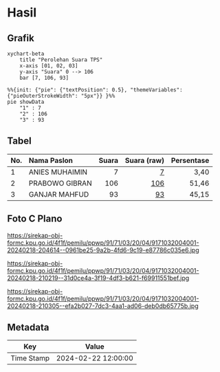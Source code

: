 # Hasil

## Grafik

```mermaid
xychart-beta
    title "Perolehan Suara TPS"
    x-axis [01, 02, 03]
    y-axis "Suara" 0 --> 106
    bar [7, 106, 93]
```

```mermaid
%%{init: {"pie": {"textPosition": 0.5}, "themeVariables": {"pieOuterStrokeWidth": "5px"}} }%%
pie showData
    "1" : 7
    "2" : 106
    "3" : 93
```

## Tabel

| No. | Nama Paslon    | Suara | Suara (raw) | Persentase |
|:--- |:-------------- | -----:| -----------:| ----------:|
| 1   | ANIES MUHAIMIN | 7     | [7][p-1]    | 3,40       |
| 2   | PRABOWO GIBRAN | 106   | [106][p-2]  | 51,46      |
| 3   | GANJAR MAHFUD  | 93    | [93][p-3]   | 45,15      |


[p-1]: https://github.com/gigit-pemilu/pemilu-2024-91-papua/blob/main/pilpres/hitung-suara/sub/91-papua/sub/71-kota-jayapura/sub/03-abepura/sub/2004-enggros/sub/001-tps/sub/paslon-1.txt
[p-2]: https://github.com/gigit-pemilu/pemilu-2024-91-papua/blob/main/pilpres/hitung-suara/sub/91-papua/sub/71-kota-jayapura/sub/03-abepura/sub/2004-enggros/sub/001-tps/sub/paslon-2.txt
[p-3]: https://github.com/gigit-pemilu/pemilu-2024-91-papua/blob/main/pilpres/hitung-suara/sub/91-papua/sub/71-kota-jayapura/sub/03-abepura/sub/2004-enggros/sub/001-tps/sub/paslon-3.txt

## Foto C Plano

https://sirekap-obj-formc.kpu.go.id/4f1f/pemilu/ppwp/91/71/03/20/04/9171032004001-20240218-204614--0961be25-9a2b-4fd6-9c19-e87786c035e6.jpg

https://sirekap-obj-formc.kpu.go.id/4f1f/pemilu/ppwp/91/71/03/20/04/9171032004001-20240218-210219--31d0ce4a-3f19-4df3-b621-f69911551bef.jpg

https://sirekap-obj-formc.kpu.go.id/4f1f/pemilu/ppwp/91/71/03/20/04/9171032004001-20240218-210305--efa2b027-7dc3-4aa1-ad06-deb0db65775b.jpg


## Metadata

| Key        | Value               |
| ---------- | ------------------- |
| Time Stamp | 2024-02-22 12:00:00 |



